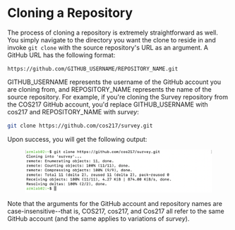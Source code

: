 # Cloning a Repository

The process of cloning a repository is extremely straightforward as well. You simply navigate to the directory you want the clone to reside in and invoke `git clone` with the source repository's URL as an argument. A GitHub URL has the following format:

```
https://github.com/GITHUB_USERNAME/REPOSITORY_NAME.git
```

GITHUB\_USERNAME represents the username of the GitHub account you are cloning from, and REPOSITORY\_NAME represents the name of the source repository. For example, if you're cloning the Survey repository from the COS217 GitHub account, you'd replace GITHUB\_USERNAME with cos217 and REPOSITORY\_NAME with _survey_:

```bash
git clone https://github.com/cos217/survey.git 
```

Upon success, you will get the following output:

<figure><img src="../../.gitbook/assets/Screenshot 2023-05-04 at 8.00.49 PM (1) (1) (1) (1) (1) (1).png" alt=""><figcaption></figcaption></figure>

Note that the arguments for the GitHub account and repository names are case-insensitive--that is, COS217, cos217, and Cos217 all refer to the same GitHub account (and the same applies to variations of _survey_).
